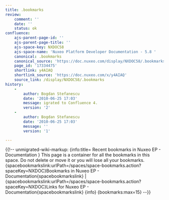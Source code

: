 ```yaml
---
title: .bookmarks
review:
    comment: ''
    date: ''
    status: ok
confluence:
    ajs-parent-page-id: ''
    ajs-parent-page-title: ''
    ajs-space-key: NXDOC58
    ajs-space-name: 'Nuxeo Platform Developer Documentation - 5.8 '
    canonical: .bookmarks
    canonical_source: 'https://doc.nuxeo.com/display/NXDOC58/.bookmarks'
    page_id: '17334475'
    shortlink: y4AIAQ
    shortlink_source: 'https://doc.nuxeo.com/x/y4AIAQ'
    source_link: /display/NXDOC58/.bookmarks
history:
    - 
        author: Bogdan Stefanescu
        date: '2010-06-25 17:03'
        message: igrated to Confluence 4.
        version: '2'
    - 
        author: Bogdan Stefanescu
        date: '2010-06-25 17:03'
        message: ''
        version: '1'

---
```

{{!-- unmigrated-wiki-markup: {info:title= Recent bookmarks in Nuxeo EP - Documentation } This page is a container for all the bookmarks in this space. Do not delete or move it or you will lose all your bookmarks. {spacebookmarkslink:urlPath=/spaces/space-bookmarks.action?spaceKey=NXDOC}Bookmarks in Nuxeo EP - Documentation{spacebookmarkslink} | {spacebookmarkslink:urlPath=/spaces/space-bookmarks.action?spaceKey=NXDOC}Links for Nuxeo EP - Documentation{spacebookmarkslink} {info} {bookmarks:max=15} --}}